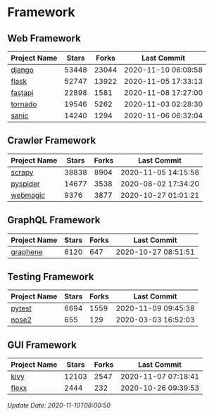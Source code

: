 # Framework

## Web Framework
| Project Name | Stars | Forks | Last Commit |
| ------------ | ----- | ----- | ----------- |
| [django](https://github.com/django/django) | 53448 | 23044 | 2020-11-10 06:09:58 |
| [flask](https://github.com/pallets/flask) | 52747 | 13922 | 2020-11-05 17:33:13 |
| [fastapi](https://github.com/tiangolo/fastapi) | 22898 | 1581 | 2020-11-08 17:27:00 |
| [tornado](https://github.com/tornadoweb/tornado) | 19546 | 5262 | 2020-11-03 02:28:30 |
| [sanic](https://github.com/huge-success/sanic) | 14240 | 1294 | 2020-11-06 06:32:04 |

## Crawler Framework
| Project Name | Stars | Forks | Last Commit |
| ------------ | ----- | ----- | ----------- |
| [scrapy](https://github.com/scrapy/scrapy) | 38838 | 8904 | 2020-11-05 14:15:58 |
| [pyspider](https://github.com/binux/pyspider) | 14677 | 3538 | 2020-08-02 17:34:20 |
| [webmagic](https://github.com/code4craft/webmagic) | 9376 | 3877 | 2020-10-27 01:01:21 |

## GraphQL Framework
| Project Name | Stars | Forks | Last Commit |
| ------------ | ----- | ----- | ----------- |
| [graphene](https://github.com/graphql-python/graphene) | 6120 | 647 | 2020-10-27 08:51:51 |

## Testing Framework
| Project Name | Stars | Forks | Last Commit |
| ------------ | ----- | ----- | ----------- |
| [pytest](https://github.com/pytest-dev/pytest) | 6694 | 1559 | 2020-11-09 09:45:38 |
| [nose2](https://github.com/nose-devs/nose2) | 655 | 129 | 2020-03-03 16:52:03 |

## GUI Framework
| Project Name | Stars | Forks | Last Commit |
| ------------ | ----- | ----- | ----------- |
| [kivy](https://github.com/kivy/kivy) | 12103 | 2547 | 2020-11-07 07:18:41 |
| [flexx](https://github.com/flexxui/flexx) | 2444 | 232 | 2020-10-26 09:39:53 |

*Update Date: 2020-11-10T08:00:50*